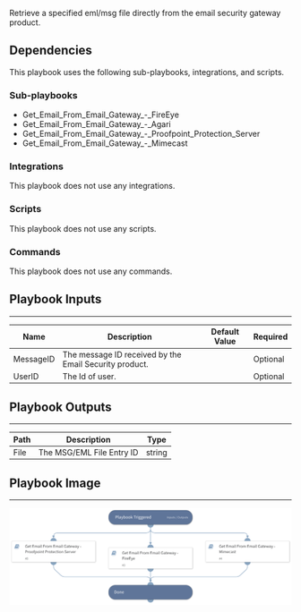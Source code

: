 Retrieve a specified eml/msg file directly from the email security gateway product.

## Dependencies
This playbook uses the following sub-playbooks, integrations, and scripts.

### Sub-playbooks
* Get_Email_From_Email_Gateway_-_FireEye
* Get_Email_From_Email_Gateway_-_Agari
* Get_Email_From_Email_Gateway_-_Proofpoint_Protection_Server
* Get_Email_From_Email_Gateway_-_Mimecast

### Integrations
This playbook does not use any integrations.

### Scripts
This playbook does not use any scripts.

### Commands
This playbook does not use any commands.

## Playbook Inputs
---

| **Name** | **Description** | **Default Value** | **Required** |
| --- | --- | --- | --- |
| MessageID | The message ID received by the Email Security product. |  | Optional |
| UserID | The Id of user. |  | Optional |

## Playbook Outputs
---

| **Path** | **Description** | **Type** |
| --- | --- | --- |
| File | The MSG/EML File Entry ID | string |

## Playbook Image
---
![Get Email From Email Gateway - Generic](https://raw.githubusercontent.com/demisto/content/3c9155b3aa3a3c5e0f4f11bf52b48c9e0bf12ef4/Packs/CommonPlaybooks/doc_files/Get_Email_From_Email_Gateway_-_Generic.png)